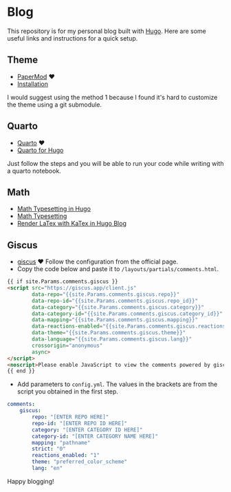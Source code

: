 # Blog

This repository is for my personal blog built with [Hugo](https://gohugo.io/).
Here are some useful links and instructions for a quick setup.

## Theme
- [PaperMod](https://github.com/adityatelange/hugo-PaperMod) :heart:
- [Installation](https://github.com/adityatelange/hugo-PaperMod/wiki/Installation)

I would suggest using the method 1 because I found it's hard to customize the theme using a git submodule.

## Quarto
- [Quarto](https://quarto.org/) :heart:
- [Quarto for Hugo](https://quarto.org/docs/output-formats/hugo.html)

Just follow the steps and you will be able to run your code while writing with a quarto notebook. 

## Math 
- [Math Typesetting in Hugo](https://mertbakir.gitlab.io/hugo/math-typesetting-in-hugo/)
- [Math Typesetting](https://adityatelange.github.io/hugo-PaperMod/posts/math-typesetting/)
- [Render LaTex with KaTex in Hugo Blog](https://hyperupcall.github.io/blog/posts/render-latex-with-katex-in-hugo-blog/)


## Giscus

- [giscus](https://giscus.app/) :heart: Follow the configuration from the official page.
- Copy the code below and paste it to `/layouts/partials/comments.html`.
```html
{{ if site.Params.comments.giscus }}
<script src="https://giscus.app/client.js"
        data-repo="{{site.Params.comments.giscus.repo}}"
        data-repo-id="{{site.Params.comments.giscus.repo_id}}"
        data-category="{{site.Params.comments.giscus.category}}"
        data-category-id="{{site.Params.comments.giscus.category_id}}"
        data-mapping="{{site.Params.comments.giscus.mapping}}"
        data-reactions-enabled="{{site.Params.comments.giscus.reactions_enabled}}"
        data-theme="{{site.Params.comments.giscus.theme}}"
        data-language="{{site.Params.comments.giscus.lang}}"
        crossorigin="anonymous"
        async>
</script>
<noscript>Please enable JavaScript to view the comments powered by giscus.</noscript>
{{ end }}
```
- Add parameters to `config.yml`. The values in the brackets are from the script you obtained in the first step.

```yml
comments: 
    giscus:
        repo: "[ENTER REPO HERE]"
        repo-id: "[ENTER REPO ID HERE]"
        category: "[ENTER CATEGORY ID HERE]"
        category-id: "[ENTER CATEGORY NAME HERE]"
        mapping: "pathname"
        strict: "0"
        reactions_enabled: "1"
        theme: "preferred_color_scheme"
        lang: "en"
```

Happy blogging!